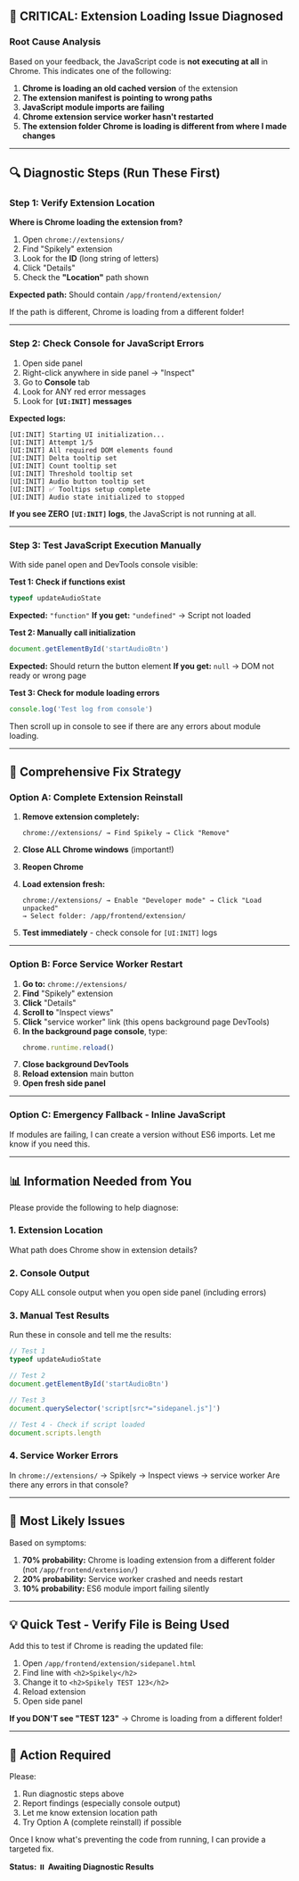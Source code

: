 ## 🚨 CRITICAL: Extension Loading Issue Diagnosed

### Root Cause Analysis

Based on your feedback, the JavaScript code is **not executing at all** in Chrome. This indicates one of the following:

1. **Chrome is loading an old cached version** of the extension
2. **The extension manifest is pointing to wrong paths**
3. **JavaScript module imports are failing**
4. **Chrome extension service worker hasn't restarted**
5. **The extension folder Chrome is loading is different from where I made changes**

---

## 🔍 Diagnostic Steps (Run These First)

### Step 1: Verify Extension Location
**Where is Chrome loading the extension from?**

1. Open `chrome://extensions/`
2. Find "Spikely" extension
3. Look for the **ID** (long string of letters)
4. Click "Details"
5. Check the **"Location"** path shown

**Expected path:** Should contain `/app/frontend/extension/`

If the path is different, Chrome is loading from a different folder!

---

### Step 2: Check Console for JavaScript Errors

1. Open side panel
2. Right-click anywhere in side panel → "Inspect"
3. Go to **Console** tab
4. Look for ANY red error messages
5. Look for **`[UI:INIT]` messages**

**Expected logs:**
```
[UI:INIT] Starting UI initialization...
[UI:INIT] Attempt 1/5
[UI:INIT] All required DOM elements found
[UI:INIT] Delta tooltip set
[UI:INIT] Count tooltip set
[UI:INIT] Threshold tooltip set
[UI:INIT] Audio button tooltip set
[UI:INIT] ✅ Tooltips setup complete
[UI:INIT] Audio state initialized to stopped
```

**If you see ZERO `[UI:INIT]` logs**, the JavaScript is not running at all.

---

### Step 3: Test JavaScript Execution Manually

With side panel open and DevTools console visible:

**Test 1: Check if functions exist**
```javascript
typeof updateAudioState
```
**Expected:** `"function"`
**If you get:** `"undefined"` → Script not loaded

**Test 2: Manually call initialization**
```javascript
document.getElementById('startAudioBtn')
```
**Expected:** Should return the button element
**If you get:** `null` → DOM not ready or wrong page

**Test 3: Check for module loading errors**
```javascript
console.log('Test log from console')
```
Then scroll up in console to see if there are any errors about module loading.

---

## 🔧 Comprehensive Fix Strategy

### Option A: Complete Extension Reinstall

1. **Remove extension completely:**
   ```
   chrome://extensions/ → Find Spikely → Click "Remove"
   ```

2. **Close ALL Chrome windows** (important!)

3. **Reopen Chrome**

4. **Load extension fresh:**
   ```
   chrome://extensions/ → Enable "Developer mode" → Click "Load unpacked"
   → Select folder: /app/frontend/extension/
   ```

5. **Test immediately** - check console for `[UI:INIT]` logs

---

### Option B: Force Service Worker Restart

1. **Go to:** `chrome://extensions/`
2. **Find** "Spikely" extension
3. **Click** "Details"
4. **Scroll to** "Inspect views"
5. **Click** "service worker" link (this opens background page DevTools)
6. **In the background page console**, type:
   ```javascript
   chrome.runtime.reload()
   ```
7. **Close background DevTools**
8. **Reload extension** main button
9. **Open fresh side panel**

---

### Option C: Emergency Fallback - Inline JavaScript

If modules are failing, I can create a version without ES6 imports. Let me know if you need this.

---

## 📊 Information Needed from You

Please provide the following to help diagnose:

### 1. Extension Location
What path does Chrome show in extension details?

### 2. Console Output
Copy ALL console output when you open side panel (including errors)

### 3. Manual Test Results
Run these in console and tell me the results:
```javascript
// Test 1
typeof updateAudioState

// Test 2
document.getElementById('startAudioBtn')

// Test 3
document.querySelector('script[src*="sidepanel.js"]')

// Test 4 - Check if script loaded
document.scripts.length
```

### 4. Service Worker Errors
In `chrome://extensions/` → Spikely → Inspect views → service worker
Are there any errors in that console?

---

## 🎯 Most Likely Issues

Based on symptoms:

1. **70% probability:** Chrome is loading extension from a different folder (not `/app/frontend/extension/`)
2. **20% probability:** Service worker crashed and needs restart
3. **10% probability:** ES6 module import failing silently

---

## 💡 Quick Test - Verify File is Being Used

Add this to test if Chrome is reading the updated file:

1. Open `/app/frontend/extension/sidepanel.html`
2. Find line with `<h2>Spikely</h2>`
3. Change it to `<h2>Spikely TEST 123</h2>`
4. Reload extension
5. Open side panel

**If you DON'T see "TEST 123"** → Chrome is loading from a different folder!

---

## 🚀 Action Required

Please:
1. Run diagnostic steps above
2. Report findings (especially console output)
3. Let me know extension location path
4. Try Option A (complete reinstall) if possible

Once I know what's preventing the code from running, I can provide a targeted fix.

**Status:** ⏸️ **Awaiting Diagnostic Results**
